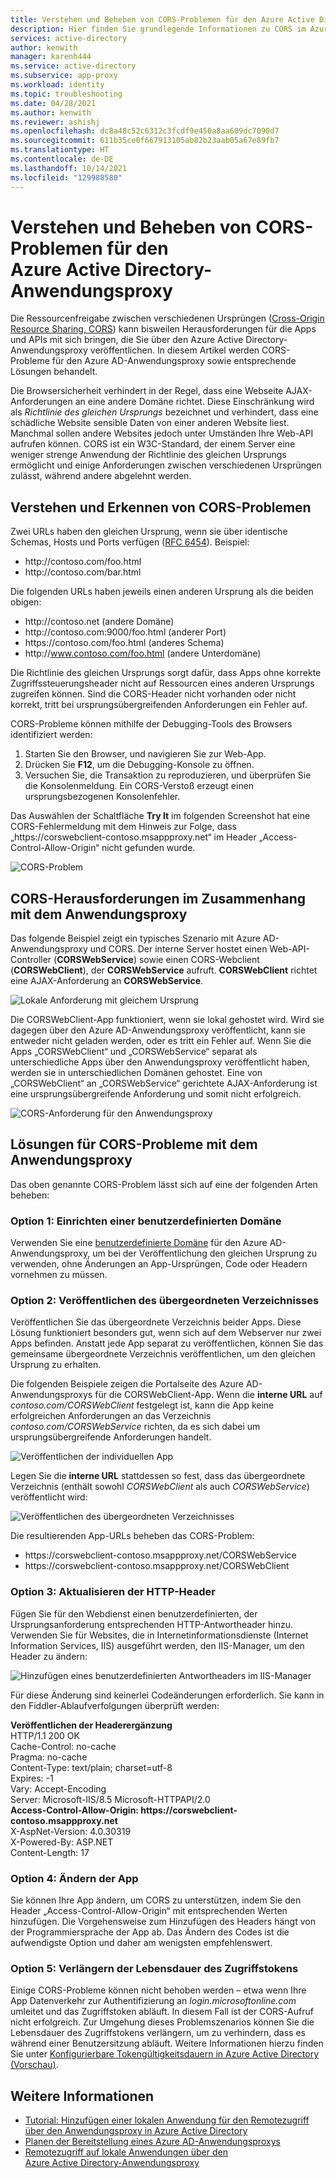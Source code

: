 ```yaml
---
title: Verstehen und Beheben von CORS-Problemen für den Azure Active Directory-Anwendungsproxy
description: Hier finden Sie grundlegende Informationen zu CORS im Azure Active Directory-Anwendungsproxy, und Sie erfahren, wie Sie CORS-Probleme verstehen, erkennen und beheben können.
services: active-directory
author: kenwith
manager: karenh444
ms.service: active-directory
ms.subservice: app-proxy
ms.workload: identity
ms.topic: troubleshooting
ms.date: 04/28/2021
ms.author: kenwith
ms.reviewer: ashishj
ms.openlocfilehash: dc8a48c52c6312c3fcdf9e450a8aa609dc7090d7
ms.sourcegitcommit: 611b35ce0f667913105ab82b23aab05a67e89fb7
ms.translationtype: HT
ms.contentlocale: de-DE
ms.lasthandoff: 10/14/2021
ms.locfileid: "129988580"
---
```

# <a name="understand-and-solve-azure-active-directory-application-proxy-cors-issues"></a>Verstehen und Beheben von CORS-Problemen für den Azure Active Directory-Anwendungsproxy

Die Ressourcenfreigabe zwischen verschiedenen Ursprüngen ([Cross-Origin Resource Sharing, CORS](https://www.w3.org/TR/cors/)) kann bisweilen Herausforderungen für die Apps und APIs mit sich bringen, die Sie über den Azure Active Directory-Anwendungsproxy veröffentlichen. In diesem Artikel werden CORS-Probleme für den Azure AD-Anwendungsproxy sowie entsprechende Lösungen behandelt.

Die Browsersicherheit verhindert in der Regel, dass eine Webseite AJAX-Anforderungen an eine andere Domäne richtet. Diese Einschränkung wird als *Richtlinie des gleichen Ursprungs* bezeichnet und verhindert, dass eine schädliche Website sensible Daten von einer anderen Website liest. Manchmal sollen andere Websites jedoch unter Umständen Ihre Web-API aufrufen können. CORS ist ein W3C-Standard, der einem Server eine weniger strenge Anwendung der Richtlinie des gleichen Ursprungs ermöglicht und einige Anforderungen zwischen verschiedenen Ursprüngen zulässt, während andere abgelehnt werden.

## <a name="understand-and-identify-cors-issues"></a>Verstehen und Erkennen von CORS-Problemen

Zwei URLs haben den gleichen Ursprung, wenn sie über identische Schemas, Hosts und Ports verfügen ([RFC 6454](https://tools.ietf.org/html/rfc6454)). Beispiel:

-   http:\//contoso.com/foo.html
-   http:\//contoso.com/bar.html

Die folgenden URLs haben jeweils einen anderen Ursprung als die beiden obigen:

-   http:\//contoso.net (andere Domäne)
-   http:\//contoso.com:9000/foo.html (anderer Port)
-   https:\//contoso.com/foo.html (anderes Schema)
-   http:\//www.contoso.com/foo.html (andere Unterdomäne)

Die Richtlinie des gleichen Ursprungs sorgt dafür, dass Apps ohne korrekte Zugriffssteuerungsheader nicht auf Ressourcen eines anderen Ursprungs zugreifen können. Sind die CORS-Header nicht vorhanden oder nicht korrekt, tritt bei ursprungsübergreifenden Anforderungen ein Fehler auf. 

CORS-Probleme können mithilfe der Debugging-Tools des Browsers identifiziert werden:

1. Starten Sie den Browser, und navigieren Sie zur Web-App.
1. Drücken Sie **F12**, um die Debugging-Konsole zu öffnen.
1. Versuchen Sie, die Transaktion zu reproduzieren, und überprüfen Sie die Konsolenmeldung. Ein CORS-Verstoß erzeugt einen ursprungsbezogenen Konsolenfehler.

Das Auswählen der Schaltfläche **Try It** im folgenden Screenshot hat eine CORS-Fehlermeldung mit dem Hinweis zur Folge, dass „https:\//corswebclient-contoso.msappproxy.net“ im Header „Access-Control-Allow-Origin“ nicht gefunden wurde.

![CORS-Problem](./media/application-proxy-understand-cors-issues/image3.png)

## <a name="cors-challenges-with-application-proxy"></a>CORS-Herausforderungen im Zusammenhang mit dem Anwendungsproxy

Das folgende Beispiel zeigt ein typisches Szenario mit Azure AD-Anwendungsproxy und CORS. Der interne Server hostet einen Web-API-Controller (**CORSWebService**) sowie einen CORS-Webclient (**CORSWebClient**), der **CORSWebService** aufruft. **CORSWebClient** richtet eine AJAX-Anforderung an **CORSWebService**.

![Lokale Anforderung mit gleichem Ursprung](./media/application-proxy-understand-cors-issues/image1.png)

Die CORSWebClient-App funktioniert, wenn sie lokal gehostet wird. Wird sie dagegen über den Azure AD-Anwendungsproxy veröffentlicht, kann sie entweder nicht geladen werden, oder es tritt ein Fehler auf. Wenn Sie die Apps „CORSWebClient“ und „CORSWebService“ separat als unterschiedliche Apps über den Anwendungsproxy veröffentlicht haben, werden sie in unterschiedlichen Domänen gehostet. Eine von „CORSWebClient“ an „CORSWebService“ gerichtete AJAX-Anforderung ist eine ursprungsübergreifende Anforderung und somit nicht erfolgreich.

![CORS-Anforderung für den Anwendungsproxy](./media/application-proxy-understand-cors-issues/image2.png)

## <a name="solutions-for-application-proxy-cors-issues"></a>Lösungen für CORS-Probleme mit dem Anwendungsproxy

Das oben genannte CORS-Problem lässt sich auf eine der folgenden Arten beheben:

### <a name="option-1-set-up-a-custom-domain"></a>Option 1: Einrichten einer benutzerdefinierten Domäne

Verwenden Sie eine [benutzerdefinierte Domäne](./application-proxy-configure-custom-domain.md) für den Azure AD-Anwendungsproxy, um bei der Veröffentlichung den gleichen Ursprung zu verwenden, ohne Änderungen an App-Ursprüngen, Code oder Headern vornehmen zu müssen. 

### <a name="option-2-publish-the-parent-directory"></a>Option 2: Veröffentlichen des übergeordneten Verzeichnisses

Veröffentlichen Sie das übergeordnete Verzeichnis beider Apps. Diese Lösung funktioniert besonders gut, wenn sich auf dem Webserver nur zwei Apps befinden. Anstatt jede App separat zu veröffentlichen, können Sie das gemeinsame übergeordnete Verzeichnis veröffentlichen, um den gleichen Ursprung zu erhalten.

Die folgenden Beispiele zeigen die Portalseite des Azure AD-Anwendungsproxys für die CORSWebClient-App.  Wenn die **interne URL** auf *contoso.com/CORSWebClient* festgelegt ist, kann die App keine erfolgreichen Anforderungen an das Verzeichnis *contoso.com/CORSWebService* richten, da es sich dabei um ursprungsübergreifende Anforderungen handelt. 

![Veröffentlichen der individuellen App](./media/application-proxy-understand-cors-issues/image4.png)

Legen Sie die **interne URL** stattdessen so fest, dass das übergeordnete Verzeichnis (enthält sowohl *CORSWebClient* als auch *CORSWebService*) veröffentlicht wird:

![Veröffentlichen des übergeordneten Verzeichnisses](./media/application-proxy-understand-cors-issues/image5.png)

Die resultierenden App-URLs beheben das CORS-Problem:

- https:\//corswebclient-contoso.msappproxy.net/CORSWebService
- https:\//corswebclient-contoso.msappproxy.net/CORSWebClient

### <a name="option-3-update-http-headers"></a>Option 3: Aktualisieren der HTTP-Header

Fügen Sie für den Webdienst einen benutzerdefinierten, der Ursprungsanforderung entsprechenden HTTP-Antwortheader hinzu. Verwenden Sie für Websites, die in Internetinformationsdienste (Internet Information Services, IIS) ausgeführt werden, den IIS-Manager, um den Header zu ändern:

![Hinzufügen eines benutzerdefinierten Antwortheaders im IIS-Manager](./media/application-proxy-understand-cors-issues/image6.png)

Für diese Änderung sind keinerlei Codeänderungen erforderlich. Sie kann in den Fiddler-Ablaufverfolgungen überprüft werden:

**Veröffentlichen der Headerergänzung**\
HTTP/1.1 200 OK\
Cache-Control: no-cache\
Pragma: no-cache\
Content-Type: text/plain; charset=utf-8\
Expires: -1\
Vary: Accept-Encoding\
Server:  Microsoft-IIS/8.5 Microsoft-HTTPAPI/2.0\
**Access-Control-Allow-Origin: https\://corswebclient-contoso.msappproxy.net**\
X-AspNet-Version: 4.0.30319\
X-Powered-By: ASP.NET\
Content-Length: 17

### <a name="option-4-modify-the-app"></a>Option 4: Ändern der App

Sie können Ihre App ändern, um CORS zu unterstützen, indem Sie den Header „Access-Control-Allow-Origin“ mit entsprechenden Werten hinzufügen. Die Vorgehensweise zum Hinzufügen des Headers hängt von der Programmiersprache der App ab. Das Ändern des Codes ist die aufwendigste Option und daher am wenigsten empfehlenswert.

### <a name="option-5-extend-the-lifetime-of-the-access-token"></a>Option 5: Verlängern der Lebensdauer des Zugriffstokens

Einige CORS-Probleme können nicht behoben werden – etwa wenn Ihre App Datenverkehr zur Authentifizierung an *login.microsoftonline.com* umleitet und das Zugriffstoken abläuft. In diesem Fall ist der CORS-Aufruf nicht erfolgreich. Zur Umgehung dieses Problemszenarios können Sie die Lebensdauer des Zugriffstokens verlängern, um zu verhindern, dass es während einer Benutzersitzung abläuft. Weitere Informationen hierzu finden Sie unter [Konfigurierbare Tokengültigkeitsdauern in Azure Active Directory (Vorschau)](../develop/active-directory-configurable-token-lifetimes.md).

## <a name="see-also"></a>Weitere Informationen
- [Tutorial: Hinzufügen einer lokalen Anwendung für den Remotezugriff über den Anwendungsproxy in Azure Active Directory](../app-proxy/application-proxy-add-on-premises-application.md) 
- [Planen der Bereitstellung eines Azure AD-Anwendungsproxys](application-proxy-deployment-plan.md) 
- [Remotezugriff auf lokale Anwendungen über den Azure Active Directory-Anwendungsproxy](application-proxy.md)